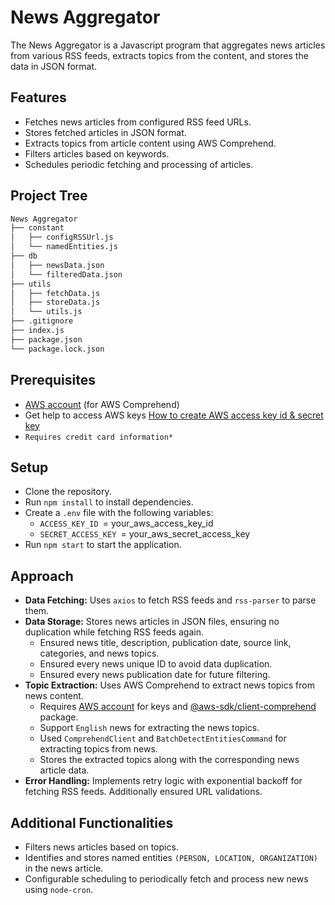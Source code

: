 # News Aggregator

The News Aggregator is a Javascript program that aggregates news articles from various RSS feeds, extracts topics from the content, and stores the data in JSON format.

## Features

- Fetches news articles from configured RSS feed URLs.
- Stores fetched articles in JSON format.
- Extracts topics from article content using AWS Comprehend.
- Filters articles based on keywords.
- Schedules periodic fetching and processing of articles.

## Project Tree

```bash
News Aggregator
├── constant
│   ├── configRSSUrl.js
│   └── namedEntities.js
├── db
│   ├── newsData.json
│   └── filteredData.json
├── utils
│   ├── fetchData.js
│   ├── storeData.js
│   └── utils.js
├── .gitignore
├── index.js
├── package.json
└── package.lock.json
```

## Prerequisites

- [AWS account](https://console.aws.amazon.com/) (for AWS Comprehend)
- Get help to access AWS keys [How to create AWS access key id & secret key](https://www.youtube.com/watch?v=fwtmTMf53Ek)
- `Requires credit card information*`

## Setup

- Clone the repository.
- Run `npm install` to install dependencies.
- Create a `.env` file with the following variables:
  - `ACCESS_KEY_ID `= your_aws_access_key_id
  - `SECRET_ACCESS_KEY `= your_aws_secret_access_key
- Run `npm start` to start the application.

## Approach

- **Data Fetching:** Uses `axios` to fetch RSS feeds and `rss-parser` to parse them.
- **Data Storage:** Stores news articles in JSON files, ensuring no duplication while fetching RSS feeds again.
  - Ensured news title, description, publication date, source link, categories, and news topics.
  - Ensured every news unique ID to avoid data duplication.
  - Ensured every news publication date for future filtering.
- **Topic Extraction:** Uses AWS Comprehend to extract news topics from news content.
  - Requires [AWS account](https://console.aws.amazon.com/) for keys and [@aws-sdk/client-comprehend](https://www.npmjs.com/package/@aws-sdk/client-comprehend) package.
  - Support `English` news for extracting the news topics.
  - Used `ComprehendClient` and `BatchDetectEntitiesCommand` for extracting topics from news.
  - Stores the extracted topics along with the corresponding news article data.
- **Error Handling:** Implements retry logic with exponential backoff for fetching RSS feeds. Additionally ensured URL validations.

## Additional Functionalities

- Filters news articles based on topics.
- Identifies and stores named entities `(PERSON, LOCATION, ORGANIZATION)` in the news article.
- Configurable scheduling to periodically fetch and process new news using `node-cron`.
